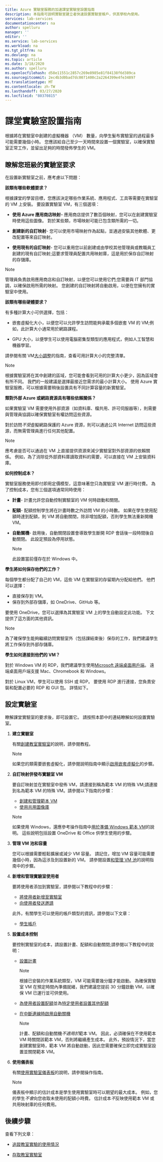 ```yaml
---
title: Azure 實驗室服務的加速課堂實驗室設置指南
description: 本指南可説明實驗室建立者快速設置實驗室帳戶，供其學校內使用。
services: lab-services
documentationcenter: na
author: spelluru
manager: ''
editor: ''
ms.service: lab-services
ms.workload: na
ms.tgt_pltfrm: na
ms.devlang: na
ms.topic: article
ms.date: 3/18/2020
ms.author: spelluru
ms.openlocfilehash: d58e11551c2857c269e8985e81f84138f6d389ca
ms.sourcegitcommit: 2ec4b3d0bad7dc0071400c2a2264399e4fe34897
ms.translationtype: MT
ms.contentlocale: zh-TW
ms.lasthandoff: 03/27/2020
ms.locfileid: "80370815"
---
```

# <a name="classroom-lab-setup-guide"></a>課堂實驗室設置指南

根據將在實驗室中創建的虛擬機器 （VM） 數量，向學生髮布實驗室的過程最多可能需要幾個小時。  您應該給自己至少一天時間來設置一個實驗室，以確保實驗室正常工作，並留出足夠的時間發佈學生的 VM。

## <a name="understand-your-classs-lab-requirements"></a>瞭解您班級的實驗室要求

在設置新實驗室之前，應考慮以下問題：

**該類有哪些軟體要求？**

根據課堂的學習目標，您應該決定哪些作業系統、應用程式、工具等需要在實驗室的 VM 上安裝。   要設置實驗室 VM，有三個選項：

- **使用 Azure 應用商店映射**– 應用商店提供了數百個映射，您可以在創建實驗室時使用這些圖像。  對於某些類，市場映射可能已包含類所需的一切。

- **創建新的自訂映射**- 您可以使用市場映射作為起點，並通過安裝其他軟體、更改配置等來自訂映射。

- **使用現有的自訂映射**- 您可以重用您以前創建或由學校其他管理員或教職員工創建的現有自訂映射;這要求管理員配置共用映射庫，這是用於保存自訂映射的存儲庫。

> [!NOTE]
> 管理員負責啟用應用商店和自訂映射，以便您可以使用它們;您需要與 IT 部門協調，以確保啟用所需的映射。  您創建的自訂映射將自動啟用，以便在您擁有的實驗室中使用。

**該類有哪些硬體要求？**

有多種計算大小可供選擇，包括：

- 嵌套虛擬化大小，以便您可以允許學生訪問能夠承載多個嵌套 VM 的 VM;例如，此計算大小通常用於網路課程。

- GPU 大小，以便學生可以使用電腦密集型類型的應用程式，例如人工智慧和機器學習。

請參閱有關 VM[大小調整](https://docs.microsoft.com/azure/lab-services/classroom-labs/administrator-guide#vm-sizing)的指南，查看可用計算大小的完整清單。

> [!NOTE]
> 根據實驗室將在其中創建的區域，您可能會看到可用的計算大小更少，因為區域會有所不同。  我們的一般建議是選擇最接近您需求的最小計算大小。  使用 Azure 實驗室服務，可以根據需要稍後設置具有不同計算容量的新實驗室。

**類對外部 Azure 或網路資源具有哪些依賴關係？**

如果實驗室 VM 需要使用外部資源（如資料庫、檔共用、許可伺服器等），則需要與管理員協調以確保實驗室有權訪問這些資源。

對於訪問*不受*虛擬網路保護的 Azure 資源，則可以通過公共 Internet 訪問這些資源，而無需管理員進行任何其他配置。

> [!NOTE]
> 應考慮是否可以通過在 VM 上直接提供資源來減少實驗室對外部資源的依賴關係。  例如，為了消除從外部資料庫讀取資料的需要，可以直接在 VM 上安裝資料庫。  

**如何控制成本？**

實驗室服務使用即付即用定價模型，這意味著您只為實驗室 VM 運行時付費。  為了控制成本，您有三個選項通常同時使用：

- **計畫**- 計畫允許您自動控制實驗室的 VM 何時啟動和關閉。
- **配額**- 配額控制學生將在計畫時數之外訪問 VM 的小時數。  如果在學生使用配額時達到配額，則 VM 將自動關閉，除非增加配額，否則學生無法重新開機 VM。
- **自動關機**- 啟用後，自動關閉設置會導致學生斷開 RDP 會話後一段時間後自動關閉。  此設定預設為停用狀態。  

    > [!NOTE]
    > 此設置當前僅存在於 Windows 中。

**學生將如何保存他們的工作？**

每個學生都分配了自己的 VM，這些 VM 在實驗室的存留期內分配給他們。  他們可以選擇：

- 直接保存到 VM。
- 保存到外部存儲庫，如 OneDrive、GitHub 等。

要使用 OneDrive，您可以選擇為其實驗室 VM 上的學生自動設定此功能。  下文提供了這方面的其他資訊。

> [!NOTE]
> 為了確保學生能夠繼續訪問實驗室外（包括課結束後）保存的工作，我們建議學生將工作保存到外部存儲庫。

**學生如何連接到他們的 VM？**

對於 Windows VM 的 RDP，我們建議學生使用[Microsoft 遠端桌面用戶端](https://docs.microsoft.com/windows-server/remote/remote-desktop-services/clients/remote-desktop-clients)。  遠端桌面用戶端支援 Mac、Chromebook 和 Windows。

對於 Linux VM，學生可以使用 SSH 或 RDP。   要使用 RDP 進行連接，您負責安裝和配置必要的 RDP 和 GUI 包。  詳情如下。

## <a name="set-up-your-lab"></a>設定實驗室

瞭解課堂實驗室的要求後，即可設置它。  請按照本節中的連結瞭解如何設置實驗室。

1. **建立實驗室**

   有關[創建教室實驗室](https://docs.microsoft.com/azure/lab-services/classroom-labs/tutorial-setup-classroom-lab#create-a-classroom-lab)的說明，請參閱教程。

    > [!NOTE]
    > 如果您的類需要嵌套虛擬化，請參閱說明指南中顯示[啟用嵌套虛擬化](https://docs.microsoft.com/azure/lab-services/classroom-labs/how-to-enable-nested-virtualization-template-vm)的步驟。

1. **自訂映射併發布實驗室 VM**

    要自訂映射並在實驗室中發佈 VM，請連接到稱為範本 VM 的特殊 VM;請連接到名為範本 VM 的特殊 VM。請參閱以下指南的步驟：
    - [創建和管理範本 VM](https://docs.microsoft.com/azure/lab-services/classroom-labs/tutorial-setup-classroom-lab#publish-the-template-vm)
    - [使用共用圖像庫](https://docs.microsoft.com/azure/lab-services/classroom-labs/how-to-use-shared-image-gallery)

    > [!NOTE]
    > 如果使用 Windows，還應參考操作指南中[用於準備 Windows 範本 VM](https://docs.microsoft.com/azure/lab-services/classroom-labs/how-to-prepare-windows-template)的說明。  這些說明包括設置 OneDrive 和 Office 供學生使用的步驟。

1. **管理 VM 池和容量**

   您可以根據需要輕鬆擴展或減少 VM 容量。  請記住，增加 VM 容量可能需要幾個小時，因為這涉及到設置新的 VM。  請參閱設置[和管理 VM 池](https://docs.microsoft.com/azure/lab-services/classroom-labs/how-to-set-virtual-machine-passwords)的說明指南中的步驟。

1. **新增和管理實驗室使用者**

   要將使用者添加到實驗室，請參閱以下教程中的步驟：
   - [將使用者新增至實驗室](https://docs.microsoft.com/azure/lab-services/classroom-labs/tutorial-setup-classroom-lab#add-users-to-the-lab)
   - [向使用者發送邀請](https://docs.microsoft.com/azure/lab-services/classroom-labs/tutorial-setup-classroom-lab#send-invitation-emails-to-users)

    此外，有關學生可以使用的帳戶類型的資訊，請參閱以下文章：
    - [學生帳戶](https://docs.microsoft.com/azure/lab-services/classroom-labs/how-to-configure-student-usage#student-accounts)
  
1. **設置成本控制**

    要控制實驗室的成本，請設置計畫、配額和自動關閉;請參閱以下教程中的說明：

   - [設置計畫](https://docs.microsoft.com/azure/lab-services/classroom-labs/tutorial-setup-classroom-lab#set-a-schedule-for-the-lab)
        > [!NOTE]
        > 根據已安裝的作業系統類型，VM 可能需要幾分鐘才能啟動。  為確保實驗室 VM 在預定時間內準備就緒，我們建議您提前 30 分鐘啟動 VM，以確保 VM 已運行並可供使用。

   - [為使用者設置配額](https://docs.microsoft.com/azure/lab-services/classroom-labs/how-to-configure-student-usage#set-quotas-for-users)並為[特定使用者設置其他配額](https://docs.microsoft.com/azure/lab-services/classroom-labs/how-to-configure-student-usage#set-additional-quota-for-a-specific-user)
  
   - [在中斷連線時啟用自動關機](https://docs.microsoft.com/azure/lab-services/classroom-labs/how-to-enable-shutdown-disconnect)

        > [!NOTE]
        > 計畫、配額和自動關機*不適用於*範本 VM。  因此，必須確保在不使用範本 VM 時關閉該範本 VM，否則將繼續產生成本。  此外，預設情況下，當您創建實驗室時，範本 VM 將自動啟動，因此您需要確保立即完成實驗室設置並關閉範本 VM。

1. **使用儀表板**

    有關[使用實驗室儀表板](https://docs.microsoft.com/azure/lab-services/classroom-labs/use-dashboard)的說明，請參閱操作指南。

    > [!NOTE]
    > 儀表板中顯示的估計成本是學生使用實驗室時可以期望的最大成本。  例如，您的學生*不會*向您收取未使用的配額小時費。  估計成本*不*反映使用範本 VM 或共用映射庫的任何費用。

## <a name="next-steps"></a>後續步驟

查看下列文章：

- [追蹤教室實驗的使用情況](tutorial-track-usage.md)
  
- [存取教室實驗室](tutorial-connect-virtual-machine-classroom-lab.md)
